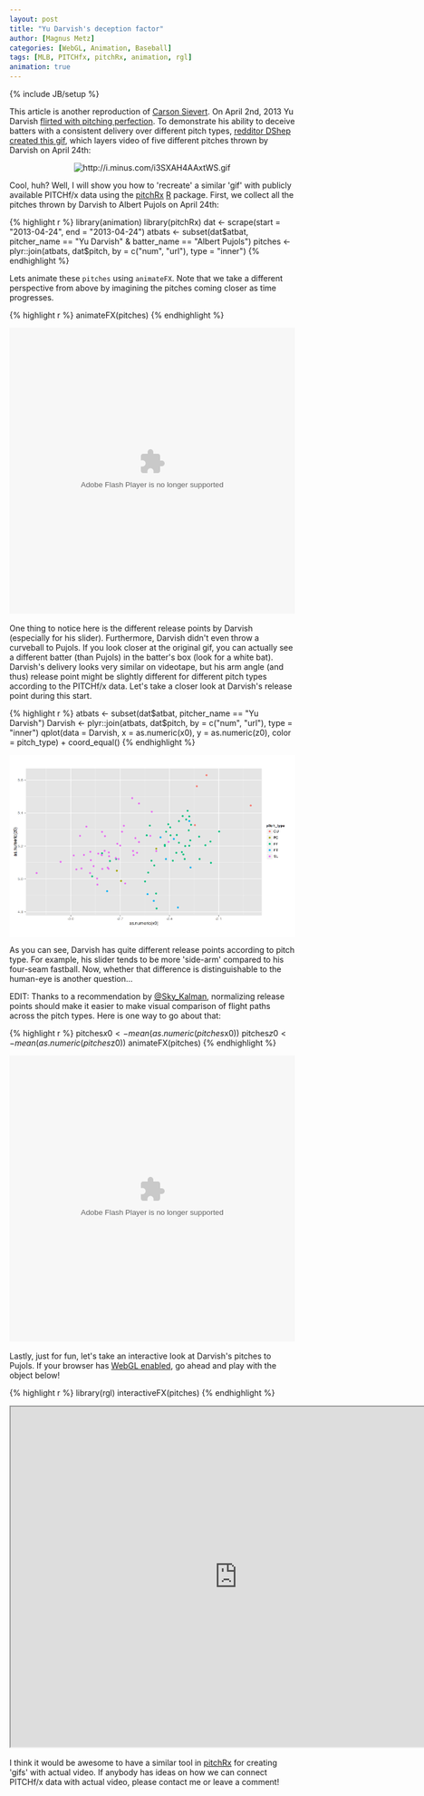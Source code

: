 ```yaml
---
layout: post
title: "Yu Darvish's deception factor"
author: [Magnus Metz]
categories: [WebGL, Animation, Baseball]
tags: [MLB, PITCHfx, pitchRx, animation, rgl]
animation: true
---
```

{% include JB/setup %}


This article is another reproduction of [Carson
Sievert](http://cpsievert.github.io/2013/05/yu-darvishs-deception-factor/). On April 2nd, 2013 Yu
Darvish [flirted with pitching
perfection](http://sports.yahoo.com/news/yu-darvish-loses-perfect-game-030913556--mlb.html). To
demonstrate his ability to deceive batters with a consistent delivery over different pitch types,
[redditor DShep created this
gif](http://www.reddit.com/r/baseball/comments/1d2z6d/all_of_darvishs_primary_pitches_at_once/),
which layers video of five different pitches thrown by Darvish on April 24th:

<div align="center">
  <img class="decoded" src="http://i.minus.com/i3SXAH4AAxtWS.gif" alt="http://i.minus.com/i3SXAH4AAxtWS.gif">
</div>

Cool, huh? Well, I will show you how to 'recreate' a similar 'gif' with publicly available PITCHf/x
data using the [pitchRx](http://cran.r-project.org/web/packages/pitchRx/)
[R](http://cran.r-project.org) package. First, we collect all the pitches thrown by Darvish to
Albert Pujols on April 24th:


{% highlight r %}
library(animation)
library(pitchRx)
dat <- scrape(start = "2013-04-24", end = "2013-04-24")
atbats <- subset(dat$atbat, pitcher_name == "Yu Darvish" & batter_name == 
  "Albert Pujols")
pitches <- plyr::join(atbats, dat$pitch, by = c("num", "url"), type = "inner")
{% endhighlight %}


Lets animate these `pitches` using `animateFX`. Note that we take a different perspective from
above by imagining the pitches coming closer as time progresses.





{% highlight r %}
animateFX(pitches)
{% endhighlight %}

<div align = "center">
 <embed width="504" height="504" name="plugin" src="/figures/2014-05-15-yu-darvishs-deception-factor/ani.swf" type="application/x-shockwave-flash"> 
</div>


One thing to notice here is the different release points by Darvish (especially for his slider).
Furthermore, Darvish didn't even throw a curveball to Pujols. If you look closer at the original
gif, you can actually see a different batter (than Pujols) in the batter's box (look for a white
bat). Darvish's delivery looks very similar on videotape, but his arm angle (and thus) release
point might be slightly different for different pitch types according to the PITCHf/x data. Let's
take a closer look at Darvish's release point during this start.


{% highlight r %}
atbats <- subset(dat$atbat, pitcher_name == "Yu Darvish")
Darvish <- plyr::join(atbats, dat$pitch, by = c("num", "url"), type = "inner")
qplot(data = Darvish, x = as.numeric(x0), y = as.numeric(z0), color = pitch_type) + 
  coord_equal()
{% endhighlight %}

<img src="/figures/2014-05-15-yu-darvishs-deception-factor/release.png" title="plot of chunk release" alt="plot of chunk release" style="display: block; margin: auto;" />


As you can see, Darvish has quite different release points according to pitch type. For example,
his slider tends to be more 'side-arm' compared to his four-seam fastball. Now, whether that
difference is distinguishable to the human-eye is another question...

EDIT: Thanks to a recommendation by [@Sky_Kalman](https://twitter.com/Sky_Kalkman), normalizing
release points should make it easier to make visual comparison of flight paths across the pitch
types. Here is one way to go about that:


{% highlight r %}
pitches$x0 <- mean(as.numeric(pitches$x0))
pitches$z0 <- mean(as.numeric(pitches$z0))
animateFX(pitches)
{% endhighlight %}

<div align = "center">
 <embed width="504" height="504" name="plugin" src="/figures/2014-05-15-yu-darvishs-deception-factor/normalized.swf" type="application/x-shockwave-flash"> 
</div>



Lastly, just for fun, let's take an interactive look at Darvish's pitches to Pujols. If your
browser has [WebGL enabled](http://get.webgl.org/), go ahead and play with the object below!


{% highlight r %}
library(rgl)
interactiveFX(pitches)
{% endhighlight %}


<iframe src="http://cpsievert.github.io/pitchRx/YuDarvish/" width="800" height="600"></iframe>

I think it would be awesome to have a similar tool in
[pitchRx](http://cran.r-project.org/web/packages/pitchRx/) for creating 'gifs' with actual video.
If anybody has ideas on how we can connect PITCHf/x data with actual video, please contact me or
leave a comment!
